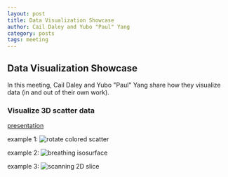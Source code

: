 ```yaml
---
layout: post
title: Data Visualization Showcase
author: Cail Daley and Yubo "Paul" Yang
category: posts
tags: meeting
---
```



## Data Visualization Showcase

In this meeting, Cail Daley and Yubo "Paul" Yang share how they visualize data (in and out of their own work).

### Visualize 3D scatter data

[presentation][1]

example 1: ![rotate colored scatter](https://github.com/thehackerwithin/illinois/blob/master/scatter3d/figures/crystal-scatter3d.gif)

example 2: ![breathing isosurface](https://github.com/thehackerwithin/illinois/blob/master/scatter3d/figures/crystal.gif)

example 3: ![scanning 2D slice](https://github.com/thehackerwithin/illinois/blob/master/scatter3d/figures/crystal-scan.gif)

[1]: https://github.com/thehackerwithin/illinois/blob/master/scatter3d/scatter3d.pdf
